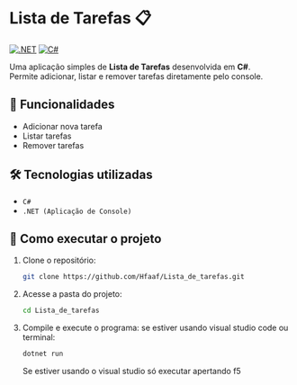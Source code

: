 # Lista de Tarefas 📋
[![.NET](https://img.shields.io/badge/.NET-7.0-blueviolet?style=for-the-badge&logo=dotnet)](https://dotnet.microsoft.com/)
[![C#](https://img.shields.io/badge/C%23-8A2BE2?style=for-the-badge&logo=c-sharp&logoColor=white)](https://learn.microsoft.com/pt-br/dotnet/csharp/)

Uma aplicação simples de **Lista de Tarefas** desenvolvida em **C#**.  
Permite adicionar, listar e remover tarefas diretamente pelo console.

## 🚀 Funcionalidades

- Adicionar nova tarefa
- Listar tarefas
- Remover tarefas

## 🛠 Tecnologias utilizadas

- `C#`
- `.NET (Aplicação de Console)`

## 🎯 Como executar o projeto

1. Clone o repositório:
   ```bash
   git clone https://github.com/Hfaaf/Lista_de_tarefas.git
   ```
2. Acesse a pasta do projeto:
   ```bash
   cd Lista_de_tarefas
   ```
3. Compile e execute o programa:
   se estiver usando visual studio code ou terminal:
   ```bash
   dotnet run
   ```
   Se estiver usando o visual studio só executar apertando f5
